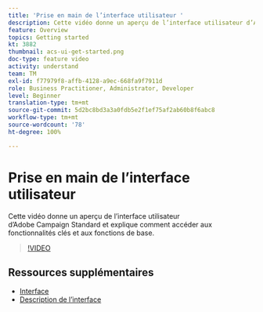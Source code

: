 ```yaml
---
title: 'Prise en main de l’interface utilisateur '
description: Cette vidéo donne un aperçu de l’interface utilisateur d’Adobe Campaign Standard ainsi que des fonctionnalités clés et des fonctions de base.
feature: Overview
topics: Getting started
kt: 3882
thumbnail: acs-ui-get-started.png
doc-type: feature video
activity: understand
team: TM
exl-id: f77979f8-affb-4128-a9ec-668fa9f7911d
role: Business Practitioner, Administrator, Developer
level: Beginner
translation-type: tm+mt
source-git-commit: 5d2bc8bd3a3a0fdb5e2f1ef75af2ab60b8f6abc8
workflow-type: tm+mt
source-wordcount: '78'
ht-degree: 100%

---
```


# Prise en main de l’interface utilisateur

Cette vidéo donne un aperçu de l’interface utilisateur d’Adobe Campaign Standard et explique comment accéder aux fonctionnalités clés et aux fonctions de base.

>[!VIDEO](https://video.tv.adobe.com/v/18469?quality=12)

## Ressources supplémentaires

* [Interface](https://experienceleague.adobe.com/docs/campaign-standard/using/getting-started/discovering-the-interface/about-the-interface.html?lang=fr)
* [Description de l’interface](https://experienceleague.adobe.com/docs/campaign-standard/using/getting-started/discovering-the-interface/interface-description.html?lang=fr)

